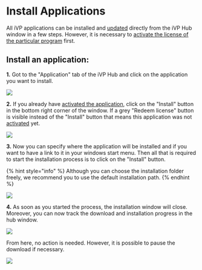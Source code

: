 # Install Applications

All iVP applications can be installed and [updated](installation-updates.md) directly from the iVP Hub window in a few steps. However, it is necessary to [activate the license of the particular program](license-activation.md) first.

## Install an application:

**1.** Got to the "Application" tab of the iVP Hub and click on the application you want to install.

![](../../../.gitbook/assets/launcher_applications.jpg)

**2.** If you already have [activated the application](license-activation.md), click on the "Install" button in the bottom right corner of the window. If a grey "Redeem license" button is visible instead of the "Install" button that means this application was not [activated](license-activation.md) yet.

![](../../../.gitbook/assets/launcher_install.jpg)

**3.**  Now you can specify where the application will be installed and if you want to have a link to it in your windows start menu. Then all that is required to start the installation process is to click on the "Install" button.

{% hint style="info" %}
Although you can choose the installation folder freely, we recommend you to use the default installation path.
{% endhint %}

![](../../../.gitbook/assets/iVP\_launcher\_installation\_directory.jpg)

**4.** As soon as you started the process, the installation window will close. Moreover, you can now track the download and installation progress in the hub window.

![](../../../.gitbook/assets/launcher_downloading_application.jpg)

From here, no action is needed. However, it is possible to pause the download if necessary.

![](../../../.gitbook/assets/launcher_downloading_application_pause_stop.jpg)
